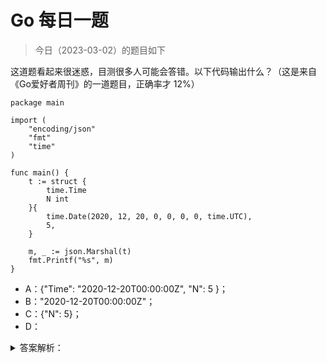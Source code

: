 # Go 每日一题

> 今日（2023-03-02）的题目如下

这道题看起来很迷惑，目测很多人可能会答错。以下代码输出什么？（这是来自 《Go爱好者周刊》的一道题目，正确率才 12%）

```golang
package main

import (
    "encoding/json"
    "fmt"
    "time"
)

func main() {
    t := struct {
        time.Time
        N int
    }{
        time.Date(2020, 12, 20, 0, 0, 0, 0, time.UTC),
        5,
    }

    m, _ := json.Marshal(t)
    fmt.Printf("%s", m)
}
```

- A：{"Time": "2020-12-20T00:00:00Z", "N": 5 }；
- B："2020-12-20T00:00:00Z"；
- C：{"N": 5}；
- D：<nil>

<details>
<summary>答案解析：</summary>
<div>

答案解析：

正确答案 B，但为什么呢？大家不用在乎是不是刁钻的题目，通过题目能学到知识才是最重要的。

### 01

对一个结构体实例进行 json 系列化，直觉很容易选 A。但很显然，不可能这么简单，因此需要仔细看代码。至于选 C 和 D 的人，多半是瞎猜的吧，当然选 B 也不排除有瞎猜的。

为什么选 B 呢？我想借助一个例子讲解。

```golang
package main

import (
    "encoding/json"
    "fmt"
)

type Person struct {
    name  string
    hobby string
}	

func main() {
    person := Person{name: "polarisxu", hobby: "Golang"}
    m, _ := json.Marshal(person)
    fmt.Printf("%s", m)
}
```

如果你认为输出 `{"name":"polarisxu","hobby":"Golang"}`，那你得去补补 encoding/json 包的知识了。要想输出 `{"name":"polarisxu","hobby":"Golang”}`，一般我们会这么做：将 Person 的字段导出，同时设置上 tag。

```golang
type Person struct {
    Name  string `json:"name"`
    Hobby string `json:"hobby"`
}
```

但如果我们不想导出 Person 的字段呢？可以通过实现 Marshaler 来做到。

```golang
func (p Person) MarshalJSON() ([]byte, error) {
	return []byte(`{"name":"`+p.name+`","hobby":"`+p.hobby+`"}`), nil
}
```

### 02

回到题目上，time.Time 是什么类型？

```golang
type Time struct {
    // contains filtered or unexported fields
}
```

这是一个没有导出任何字段的结构体类型，因此它肯定实现了 Marshaler 接口。

```golang
// MarshalJSON implements the json.Marshaler interface.
// The time is a quoted string in RFC 3339 format, with sub-second precision added if present.
func (t Time) MarshalJSON() ([]byte, error) {
	if y := t.Year(); y < 0 || y >= 10000 {
		// RFC 3339 is clear that years are 4 digits exactly.
		// See golang.org/issue/4556#c15 for more discussion.
		return nil, errors.New("Time.MarshalJSON: year outside of range [0,9999]")
	}

	b := make([]byte, 0, len(RFC3339Nano)+2)
	b = append(b, '"')
	b = t.AppendFormat(b, RFC3339Nano)
	b = append(b, '"')
	return b, nil
}
```

这么说，答案不应该就是 A 吗？别急。

### 03

如果 t 是这么定义的：

```golang
t := struct {
    Time time.Time
    N int
}{
    time.Date(2020, 12, 20, 0, 0, 0, 0, time.UTC),
    5,
}
```

那结果就是 A。而题目中，time.Time 是内嵌的。你学习 Go 时，应该看过通过内嵌来模拟继承的功能吧！

正是因为内嵌，t 的方法集包括了 time.Time 的方法集，所以，t 自动实现了 Marshaler 接口。因此答案是 B。

其实这道题的情况，在日常工作中还真有可能遇到。所以，当你内嵌某个类型时，特别这个类型不是你自己定义的，需要留意这种情况。

一般解决这个问题的方法有两种：1）不内嵌；2）重新实现 MarshalJSON 方法。

然而这道题无法重新实现 MarshalJSON 方法，因为结构体类型是匿名的。只能通过不内嵌来得到正确的结果。

### 04

最后一起看下 json.Marshal 函数的文档，主要看下面这段：

> Marshal traverses the value v recursively. If an encountered value implements the Marshaler interface and is not a nil pointer, Marshal calls its MarshalJSON method to produce JSON. If no MarshalJSON method is present but the value implements encoding.TextMarshaler instead, Marshal calls its MarshalText method and encodes the result as a JSON string. The nil pointer exception is not strictly necessary but mimics a similar, necessary exception in the behavior of UnmarshalJSON.

大意是说，如果值实现了 json.Marshaler 接口并且不是 nil 指针，则 Marshal 函数会调用其 MarshalJSON 方法以生成 JSON。如果不存在 MarshalJSON 方法，但该值实现 encoding.TextMarshaler 接口，则 Marshal 函数调用其 MarshalText 方法并将结果编码为 JSON 字符串。

可见，json.Marshal 函数优先调用 MarshalJSON，然后是 MarshalText，如果都没有，才会走正常的类型编码逻辑。

答案解析来自：[https://polarisxu.studygolang.com/posts/go/action/weekly-question-embed-time/](https://polarisxu.studygolang.com/posts/go/action/weekly-question-embed-time/)

---

> 与 2023 年 2 月 8 日的题重了，然而，再一次跳坑了。


</div>
</details>
